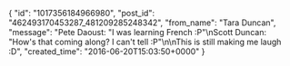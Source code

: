  {
   "id": "1017356184966980",
   "post_id": "462493170453287_481209285248342",
   "from_name": "Tara Duncan",
   "message": "Pete Daoust: \"I was learning French :P\"\nScott Duncan: \"How's that coming along? I can't tell :P\"\n\nThis is still making me laugh :D",
   "created_time": "2016-06-20T15:03:50+0000"
 }
